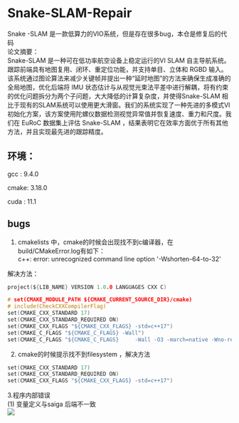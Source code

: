 # Snake-SLAM-Repair
Snake -SLAM 是一款低算力的VIO系统，但是存在很多bug，本仓是修复后的代码   
论文摘要：  
Snake-SLAM 是一种可在低功率航空设备上稳定运行的VI SLAM 自主导航系统。跟踪前端具有地图复用、闭环、重定位功能，并支持单目、立体和 RGBD 输入。该系统通过图论算法来减少关键帧并提出一种“延时地图”的方法来确保生成准确的全局地图，优化后端将 IMU 状态估计与从视觉光束法平差中进行解耦，将有约束的优化问题拆分为两个子问题，大大降低的计算复杂度，并使得Snake-SLAM 相比于现有的SLAM系统可以使用更大滑窗。我们的系统实现了一种先进的多模式VI 初始化方案，该方案使用陀螺仪数据检测视觉异常值并恢复速度、重力和尺度。我们在 EuRoC 数据集上评估 Snake-SLAM ，结果表明它在效率方面优于所有其他方法，并且实现最先进的跟踪精度。  
## 环境：  
gcc : 9.4.0

cmake: 3.18.0

cuda : 11.1  
## bugs 
1. cmakelists 中，cmake的时候会出现找不到c编译器，在build/CMakeError.log有如下：  
c++: error: unrecognized command line option '-Wshorten-64-to-32'  

解决方法：

```C
project(${LIB_NAME} VERSION 1.0.0 LANGUAGES CXX C)

# set(CMAKE_MODULE_PATH ${CMAKE_CURRENT_SOURCE_DIR}/cmake)
# include(CheckCXXCompilerFlag)
set(CMAKE_CXX_STANDARD 17)  
set(CMAKE_CXX_STANDARD_REQUIRED ON)
set(CMAKE_CXX_FLAGS "${CMAKE_CXX_FLAGS} -std=c++17")
set(CMAKE_C_FLAGS "${CMAKE_C_FLAGS} -Wall")
set(CMAKE_C_FLAGS "${CMAKE_C_FLAGS}     -Wall -O3 -march=native -Wno-reorder")
```
2. cmake的时候提示找不到filesystem ，解决方法  
```C
set(CMAKE_CXX_STANDARD 17)  
set(CMAKE_CXX_STANDARD_REQUIRED ON)
set(CMAKE_CXX_FLAGS "${CMAKE_CXX_FLAGS} -std=c++17")
```
3.程序内部错误  
(1) 变量定义与saiga 后端不一致  
![](https://secure2.wostatic.cn/static/pXKFv8CNm6qar1VtUr8Vtk/image.png)
